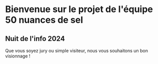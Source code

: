 # Bienvenue sur le projet de l'équipe 50 nuances de sel

## Nuit de l'info 2024

Que vous soyez jury ou simple visiteur, nous vous souhaitons un bon visionnage !
